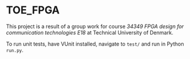 # TOE_FPGA

This project is a result of a group work for course *34349 FPGA design for communication technologies E18* at Technical University of Denmark.

To run unit tests, have VUnit installed, navigate to `test/` and run in Python `run.py`.

